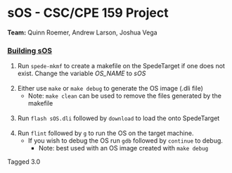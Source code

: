 # sOS - CSC/CPE 159 Project

**Team:** Quinn Roemer, Andrew Larson, Joshua Vega

### <u>Building sOS</u>
1. Run ``spede-mkmf`` to create a makefile on the SpedeTarget if one does not exist. Change the variable *OS_NAME* to *sOS*<br><br>
2. Either use ``make`` or ``make debug`` to generate the OS image (.dli file)
    * Note: ``make clean`` can be used to remove the files generated by the makefile<br><br>
3. Run ``flash sOS.dli`` followed by ``download`` to load the onto SpedeTarget<br><br>
4. Run ``flint`` followed by `g` to run the OS on the target machine.
    * If you wish to debug the OS run ``gdb`` followed by ``continue`` to debug.
        * Note: best used with an OS image created with ``make debug``

Tagged 3.0
